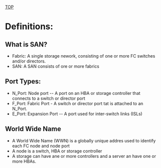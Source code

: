 [TOP](./readme.md)
# Definitions:

## What is SAN?
- Fabric: A single storage nework, consisting of one or more FC switches and/or directors.
- SAN: A SAN consists of ore or more fabrics

## Port Types:
- N_Port: Node port -- A port on an HBA or storage controller that connects to a switch or director port
- F_Port: Fabric Port - A switch or director port tat is attached to an N_Port.
- E_Port: Expansion Port -- A port used for inter-switch links (ISLs)

## World Wide Name
- A World Wide Name (WWN) is a globally unique addres used to identify each FC node and node port
- A node is a switch, HBA or storage controller
- A storage can have ane or more controllers and a server an have one or more HBAs.

